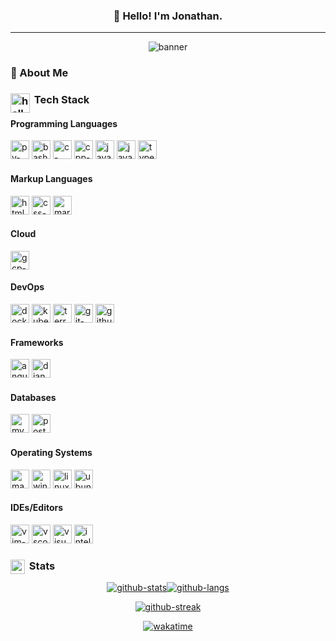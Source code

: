 <h3 align="center">👋 Hello! I'm Jonathan.</h3>

---

<div align="center">

![banner]

</div>

<!--
<img src="https://media.giphy.com/media/kspVl6FzbdblOMKRmM/giphy.gif" alt="this is fine" width="" height="69" align="right"/>
-->

### 🍔&nbsp;About Me

<!-- START_SECTION: about me -->

<!-- END_SECTION: about me -->

### <img src="https://media.giphy.com/media/QTfX9Ejfra3ZmNxh6B/giphy.gif" alt="hello world laptop" width="31" align="left"/>&nbsp;Tech Stack

<!-- START_SECTION: my tech stack -->
<div align="left">

#### Programming Languages

<a href="https://docs.python.org/3/"><img src="https://cdn.jsdelivr.net/gh/devicons/devicon/icons/python/python-original.svg" alt="py-icon" width="30" height="30"/></a>
<a href="https://docs.python.org/3/"><img src="https://cdn.simpleicons.org/gnubash" alt="bash-icon" width="30" height="30"/></a>
<a href="https://learn.microsoft.com/en-us/cpp/c-language/?view=msvc-170"><img src="https://cdn.jsdelivr.net/gh/devicons/devicon/icons/c/c-original.svg" alt="c-icon" width="30" height="30"/></a>
<a href="https://learn.microsoft.com/en-us/cpp/cpp/?view=msvc-170"><img src="https://cdn.simpleicons.org/cplusplus" alt="cpp-icon" width="30" height="30"/></a>
<a href="https://docs.oracle.com/en/java/"><img src="https://cdn.jsdelivr.net/gh/devicons/devicon/icons/java/java-original.svg" alt="java-icon" width="30" height="30"/></a>
<a href="https://developer.mozilla.org/en-US/docs/Web/JavaScript"><img src="https://cdn.jsdelivr.net/gh/devicons/devicon/icons/javascript/javascript-original.svg" alt="javascript-icon" width="30" height="30"/></a>
<a href="https://www.typescriptlang.org/docs/"><img src="https://cdn.jsdelivr.net/gh/devicons/devicon/icons/typescript/typescript-original.svg" alt="typescript-icon" width="30" height="30"/></a>

#### Markup Languages

<a href="https://developer.mozilla.org/en-US/docs/Web/HTML"><img src="https://cdn.jsdelivr.net/gh/devicons/devicon/icons/html5/html5-original.svg" alt="html-icon" width="30" height="30"/></a>
<a href="https://developer.mozilla.org/en-US/docs/Web/CSS"><img src="https://cdn.jsdelivr.net/gh/devicons/devicon/icons/css3/css3-original.svg" alt="css-icon" width="30" height="30"/></a>
<a href="https://www.markdownguide.org/getting-started/"><img src="https://cdn.simpleicons.org/markdown/005b96" alt="markdown-icon" width="30" height="30"/></a>

#### Cloud

<a href="https://cloud.google.com/docs"><img src="https://cdn.jsdelivr.net/gh/devicons/devicon/icons/googlecloud/googlecloud-original.svg" alt="gcp-icon" width="30" height="30"/></a>

#### DevOps

<a href="https://docs.docker.com/"><img src="https://cdn.jsdelivr.net/gh/devicons/devicon/icons/docker/docker-original.svg" alt="docker-icon" width="30" height="30"/></a>
<a href="https://kubernetes.io/docs/home/"><img src="https://cdn.jsdelivr.net/gh/devicons/devicon/icons/kubernetes/kubernetes-plain.svg" alt="kubernetes-icon" width="30" height="30"/></a>
<a href="https://developer.hashicorp.com/terraform/docs"><img src="https://cdn.jsdelivr.net/gh/devicons/devicon/icons/terraform/terraform-original.svg" alt="terraform-icon" width="30" height="30"/></a>
<a href="https://git-scm.com/doc"><img src="https://cdn.jsdelivr.net/gh/devicons/devicon/icons/git/git-original.svg" alt="git-icon" width="30" height="30"/></a>
<a href="https://docs.github.com/en"><img src="https://cdn.simpleicons.org/github/8ec07c" alt="github-icon" width="30" height="30"/></a>

#### Frameworks

<a href="https://angular.io/docs"><img src="https://cdn.jsdelivr.net/gh/devicons/devicon/icons/angularjs/angularjs-original.svg" alt="angular-icon" width="30" height="30"/></a>
<a href="https://docs.djangoproject.com/en/4.2/"><img src="https://cdn.simpleicons.org/django" alt="django-icon" width="30" height="30"/></a>

#### Databases

<a href="https://dev.mysql.com/doc/"><img src="https://cdn.jsdelivr.net/gh/devicons/devicon/icons/mysql/mysql-original-wordmark.svg" alt="mysql-icon" width="30" height="30"/></a>
<a href="https://www.postgresql.org/docs/"><img src="https://cdn.jsdelivr.net/gh/devicons/devicon/icons/postgresql/postgresql-original.svg" alt="postgresql-icon" width="30" height="30"/></a>

#### Operating Systems

<a href="https://developer.apple.com/macos/"><img src="https://cdn.simpleicons.org/macos/c0bfc0" alt="macos-icon" width="30" height="30"/></a>
<a href="https://learn.microsoft.com/en-us/windows/"><img src="https://cdn.jsdelivr.net/gh/devicons/devicon/icons/windows8/windows8-original.svg" alt="win-icon" width="30" height="30"/></a>
<a href="https://docs.kernel.org/"><img src="https://cdn.jsdelivr.net/gh/devicons/devicon/icons/linux/linux-original.svg" alt="linux-icon" width="30" height="30"/></a>
<a href="https://help.ubuntu.com/"><img src="https://cdn.jsdelivr.net/gh/devicons/devicon/icons/ubuntu/ubuntu-plain.svg" alt="ubuntu-icon" width="30" height="30"/></a>

#### IDEs/Editors

<a href="https://www.vim.org/docs.php"><img src="https://cdn.jsdelivr.net/gh/devicons/devicon/icons/vim/vim-original.svg" alt="vim-icon" width="30" height="30"/></a>
<a href="https://code.visualstudio.com/docs"><img src="https://cdn.jsdelivr.net/gh/devicons/devicon/icons/vscode/vscode-original.svg" alt="vscode-icon" width="30" height="30"/></a>
<a href="https://learn.microsoft.com/en-us/visualstudio/ide/?view=vs-2022"><img src="https://cdn.jsdelivr.net/gh/devicons/devicon/icons/visualstudio/visualstudio-plain.svg" alt="visualstudio-icon" width="30" height="30"/></a>
<a href="https://www.jetbrains.com/help/idea/getting-started.html"><img src="https://resources.jetbrains.com/storage/products/company/brand/logos/IntelliJ_IDEA_icon.png" alt="intellijidea-icon" width="30" height="30"/></a>

</div>
<!-- END_SECTION: my tech stack -->

### <img src="https://media.giphy.com/media/jUQHpQ3UjFBfRlQekP/giphy.gif" alt="bar graph gif" width="23" align="left"/>&nbsp;Stats

<!-- START_SECTION: stats -->
<div align="center">

<!-- GITHUB STATS & LANGS CARDS -->
[![github-stats][github-stats-card]][github-url][![github-langs][github-langs-card]][github-url]
<!-- GITHUB STREAK CARD -->
[![github-streak][github-streak-card]][github-url]
<!-- WAKATIME BADGE SINCE 08.01.2023 -->
[![wakatime][wakatime-badge]][wakatime-url]

</div>
<!-- END_SECTION: stats -->

<!-- BADGES -->
<div align="right">

<!-- VIEWS BADGE SINCE 08.07.2023 -->
<!--[![views][views-badge]][github-url]-->
<!--[![linkedin][linkedin-badge]][linkedin-url]-->

</div>

<!-- TODO
- [ ] add road card
- [ ] add connect with me section w/ badges
- [ ] revamp icons to md badges
- [ ] add dev.to badge
- [ ] add portfolio badge
- [ ] add .dev badge
- [ ] add gcp dev profile badge
- [ ] add certs badges
- [ ] add isc2 badge
- [ ] add last updated shield badge
- [ ] update bio
-->

<!--Credit: [Lejondary][github-url] -->

<!-- MARKDOWN LINKS -->

[banner]: https://readme-typing-svg.demolab.com?font=Tinos&duration=3500&pause=100&color=8EC07C&center=true&vCenter=true&multiline=true&width=435&height=100&lines=SOFTWARE+DEVELOPER;COMPUTER+ENGINEER;CLOUD+ARCHITECT
[github-url]: https://github.com/Lejondary
[github-stats-card]: https://github-readme-stats.vercel.app/api?username=lejondary&theme=gruvbox&bg_color=00000000&hide_title=true&show_icons=true&rank_icon=percentile&hide_border=true&hide=prs,contrib
[github-langs-card]: https://github-readme-stats.vercel.app/api/top-langs/?username=Lejondary&theme=gruvbox&bg_color=00000000&layout=compact&hide_title=true&hide_border=true&langs_count=10&size_weight=0.5&count_weight=0.5
[github-streak-card]: https://streak-stats.demolab.com?user=Lejondary&theme=gruvbox&hide_border=true&date_format=%5BY.%5Dn.j&card_width=500&background=EB545400
[wakatime-badge]: https://wakatime.com/badge/user/9378b06c-36d3-42bc-8efd-4d7e819bbcc2.svg?style=plastic
[wakatime-url]: https://wakatime.com/@9378b06c-36d3-42bc-8efd-4d7e819bbcc2
<!--
[linkedin-badge]: https://img.shields.io/badge/linkedin-badge?style=plastic&logo=linkedin&color=%230A66C2
[linkedin-url]: https://linkedin.com/in/jonathanphari
-->
[views-badge]: https://komarev.com/ghpvc/?username=Lejondary&style=plastic&color=d65d0e&label